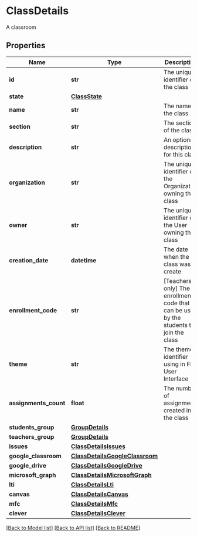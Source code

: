 # ClassDetails

A classroom
## Properties
Name | Type | Description | Notes
------------ | ------------- | ------------- | -------------
**id** | **str** | The unique identifier of the class | [optional] 
**state** | [**ClassState**](ClassState.md) |  | [optional] 
**name** | **str** | The name of the class | [optional] 
**section** | **str** | The section of the class | [optional] 
**description** | **str** | An optionnal description for this class | [optional] 
**organization** | **str** | The unique identifier of the Organization owning this class | [optional] 
**owner** | **str** | The unique identifier of the User owning this class | [optional] 
**creation_date** | **datetime** | The date when the class was create | [optional] 
**enrollment_code** | **str** | [Teachers only] The enrollment code that can be used by the students to join the class  | [optional] 
**theme** | **str** | The theme identifier using in Flat User Interface | [optional] 
**assignments_count** | **float** | The number of assignments created in the class | [optional] 
**students_group** | [**GroupDetails**](GroupDetails.md) |  | [optional] 
**teachers_group** | [**GroupDetails**](GroupDetails.md) |  | [optional] 
**issues** | [**ClassDetailsIssues**](ClassDetailsIssues.md) |  | [optional] 
**google_classroom** | [**ClassDetailsGoogleClassroom**](ClassDetailsGoogleClassroom.md) |  | [optional] 
**google_drive** | [**ClassDetailsGoogleDrive**](ClassDetailsGoogleDrive.md) |  | [optional] 
**microsoft_graph** | [**ClassDetailsMicrosoftGraph**](ClassDetailsMicrosoftGraph.md) |  | [optional] 
**lti** | [**ClassDetailsLti**](ClassDetailsLti.md) |  | [optional] 
**canvas** | [**ClassDetailsCanvas**](ClassDetailsCanvas.md) |  | [optional] 
**mfc** | [**ClassDetailsMfc**](ClassDetailsMfc.md) |  | [optional] 
**clever** | [**ClassDetailsClever**](ClassDetailsClever.md) |  | [optional] 

[[Back to Model list]](../README.md#documentation-for-models) [[Back to API list]](../README.md#documentation-for-api-endpoints) [[Back to README]](../README.md)


